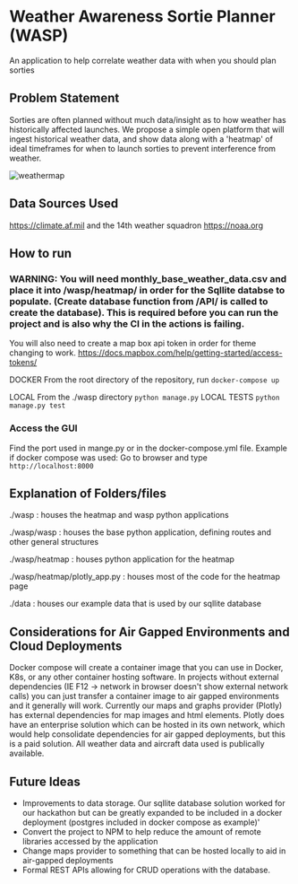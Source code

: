# Weather Awareness Sortie Planner (WASP)
An application to help correlate weather data with when you should plan sorties


## Problem Statement
Sorties are often planned without much data/insight as to how weather has historically affected launches.
We propose a simple open platform that will ingest historical weather data, and show data along with a 'heatmap' of ideal timeframes for when to launch sorties to prevent interference from weather.

![weathermap](../assets/img/heatmap.jpeg)

## Data Sources Used
https://climate.af.mil and the 14th weather squadron
https://noaa.org

## How to run
### WARNING: You will need monthly_base_weather_data.csv and place it into /wasp/heatmap/ in order for the Sqllite databse to populate. (Create database function from /API/ is called to create the database). This is required before you can run the project and is also why the CI in the actions is failing.
You will also need to create a map box api token in order for theme changing to work. https://docs.mapbox.com/help/getting-started/access-tokens/ 

DOCKER
From the root directory of the repository, run
```docker-compose up```

LOCAL
From the ./wasp directory
```python manage.py```
LOCAL TESTS
```python manage.py test```

### Access the GUI
Find the port used in mange.py or in the docker-compose.yml file.
Example if docker compose was used: Go to browser and type ```http://localhost:8000```

## Explanation of Folders/files
./wasp : houses the heatmap and wasp python applications

./wasp/wasp : houses the base python application, defining routes and other general structures

./wasp/heatmap : houses python application for the heatmap

./wasp/heatmap/plotly_app.py : houses most of the code for the heatmap page

./data : houses our example data that is used by our sqllite database

## Considerations for Air Gapped Environments and Cloud Deployments
Docker compose will create a container image that you can use in Docker, K8s, or any other container hosting software.
In projects without external dependencies (IE F12 -> network in browser doesn't show external network calls) you can just transfer a container image to air gapped environments and it generally will work.
Currently our maps and graphs provider (Plotly) has external dependencies for map images and html elements. Plotly does have an enterprise solution which can be hosted in its own network, which would help consolidate dependencies for air gapped deployments, but this is a paid solution.
All weather data and aircraft data used is publically available.

## Future Ideas
- Improvements to data storage. Our sqllite database solution worked for our hackathon but can be greatly expanded to be included in a docker deployment (postgres included in docker compose as example)'
- Convert the project to NPM to help reduce the amount of remote libraries accessed by the application
- Change maps provider to something that can be hosted locally to aid in air-gapped deployments
- Formal REST APIs allowing for CRUD operations with the database.
